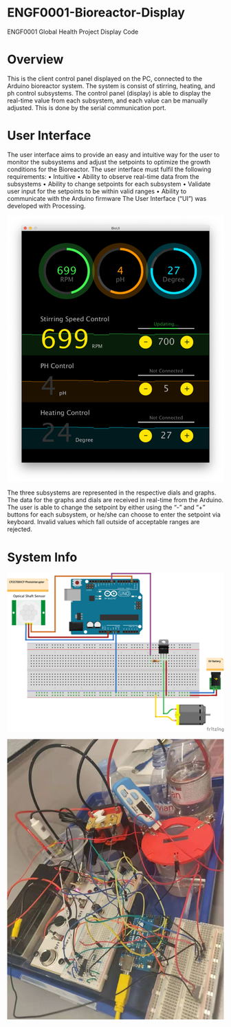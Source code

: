 # ENGF0001-Bioreactor-Display
ENGF0001 Global Health Project Display Code

# Overview
This is the client control panel displayed on the PC, connected to the Arduino bioreactor system. The system is consist of stirring, heating, and ph control subsystems. The control panel (display) is able to display the real-time value from each subsystem, and each value can be manually adjusted. This is done by the serial communication port.

# User Interface
The user interface aims to provide an easy and intuitive way for the user to monitor the subsystems and adjust the setpoints to optimize the growth conditions for the Bioreactor. The user interface must fulfil the following requirements:
• Intuitive
• Ability to observe real-time data from the subsystems
• Ability to change setpoints for each subsystem
• Validate user input for the setpoints to be within valid ranges
• Ability to communicate with the Arduino firmware
The User Interface (“UI”) was developed with Processing.

![Screenshot](img/screenshot.png)

The three subsystems are represented in the respective dials and graphs. The data for the graphs and dials are received in real-time from the Arduino. The user is able to change the setpoint by either using the “-” and “+” buttons for each subsystem, or he/she can choose to enter the setpoint via keyboard. Invalid values which fall outside of acceptable ranges are rejected.

# System Info
![Stirring](img/stirring_diagram.png)

![Device](img/device.jpeg)